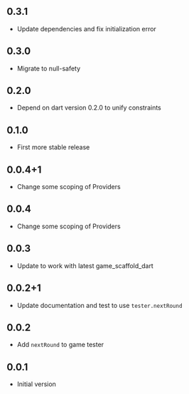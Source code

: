 ## 0.3.1

- Update dependencies and fix initialization error

## 0.3.0

- Migrate to null-safety

## 0.2.0

- Depend on dart version 0.2.0 to unify constraints

## 0.1.0

- First more stable release

## 0.0.4+1

- Change some scoping of Providers
  
## 0.0.4

- Change some scoping of Providers

## 0.0.3

- Update to work with latest game_scaffold_dart

## 0.0.2+1

- Update documentation and test to use `tester.nextRound`

## 0.0.2

- Add `nextRound` to game tester
  
## 0.0.1

- Initial version
